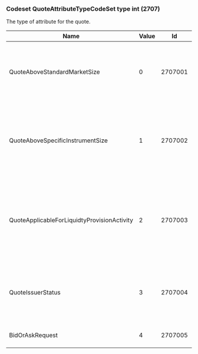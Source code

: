 ### Codeset QuoteAttributeTypeCodeSet type int (2707)

The type of attribute for the quote.

| Name                                        | Value | Id      | Sort | Synopsis                                          | Elaboration                                                                                                                               |
|---------------------------------------------|-------|---------|------|---------------------------------------------------|-------------------------------------------------------------------------------------------------------------------------------|
| QuoteAboveStandardMarketSize                | 0     | 2707001 | 0    | Quote is above standard market size               | In the context of ESMA pre-trade transparency under MiFIR to make prices public, the quote size is above standard market size, therefore the price is not made public. Applicable for cash equities instruments.                                                                                         |
| QuoteAboveSpecificInstrumentSize            | 1     | 2707002 | 1    | Quote is above size specific to the instrument    | In the context of ESMA pre-trade transparency under MiFID to make public prices, the quote size is above the size specific to the instrument, therefore the price is not or will not be made public. Applicable for non-cash equities instruments.                                                       |
| QuoteApplicableForLiquidtyProvisionActivity | 2     | 2707003 | 2    | Quote applicable for liquidity provision activity | In the context of ESMA RTS 24 Article 3, when QuoteAttributeValue(2708)=Y, it signifies that the quote was submitted "as part of a market making strategy pursuant to Articles 17 and 18 of Directive 2014/65/EU, or is submitted as part of another activity in accordance with Article 3" (of RTS 24). |
| QuoteIssuerStatus                           | 3     | 2707004 | 3    | Quote issuer status                               | Indicate whether quote issuer is available or not. Can be used in the context of US CAT to indicate if a market maker’s quote is open (O) or closed (C) whenever the quote is sent to an inter-dealer quotation system.                                                                                  |
| BidOrAskRequest                             | 4     | 2707005 | 4    | Bid or ask request                                | Indicate explicitly whether a request for a quote is a request for a bid or an ask.                                                                                                                               |

